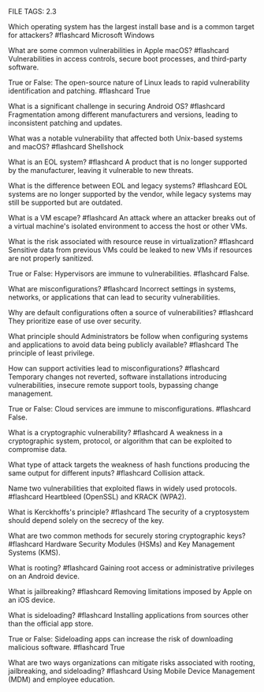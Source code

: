 FILE TAGS: 2.3

Which operating system has the largest install base and is a common target for attackers? #flashcard
Microsoft Windows
<!--ID: 1722704886130-->


What are some common vulnerabilities in Apple macOS? #flashcard
Vulnerabilities in access controls, secure boot processes, and third-party software.
<!--ID: 1722704886139-->


True or False: The open-source nature of Linux leads to rapid vulnerability identification and patching. #flashcard
True
<!--ID: 1722704886144-->


What is a significant challenge in securing Android OS? #flashcard
Fragmentation among different manufacturers and versions, leading to inconsistent patching and updates.
<!--ID: 1722704886151-->


What was a notable vulnerability that affected both Unix-based systems and macOS? #flashcard
Shellshock
<!--ID: 1722704886157-->

What is an EOL system? #flashcard
A product that is no longer supported by the manufacturer, leaving it vulnerable to new threats.
<!--ID: 1722705123294-->


What is the difference between EOL and legacy systems? #flashcard
EOL systems are no longer supported by the vendor, while legacy systems may still be supported but are outdated.
<!--ID: 1722705123303-->


What is a VM escape? #flashcard
An attack where an attacker breaks out of a virtual machine's isolated environment to access the host or other VMs.
<!--ID: 1722705123310-->


What is the risk associated with resource reuse in virtualization? #flashcard
Sensitive data from previous VMs could be leaked to new VMs if resources are not properly sanitized.
<!--ID: 1722705123318-->


True or False: Hypervisors are immune to vulnerabilities. #flashcard
False.
<!--ID: 1722705123325-->

What are misconfigurations? #flashcard
Incorrect settings in systems, networks, or applications that can lead to security vulnerabilities.
<!--ID: 1722732291885-->


Why are default configurations often a source of vulnerabilities? #flashcard
They prioritize ease of use over security.
<!--ID: 1722732291893-->


What principle should Administrators be follow when configuring systems and applications to avoid data being publicly available? #flashcard
The principle of least privilege.
<!--ID: 1722732291900-->


How can support activities lead to misconfigurations? #flashcard
Temporary changes not reverted, software installations introducing vulnerabilities, insecure remote support tools, bypassing change management.
<!--ID: 1722732291907-->


True or False: Cloud services are immune to misconfigurations. #flashcard
False.
<!--ID: 1722732291915-->

What is a cryptographic vulnerability? #flashcard
A weakness in a cryptographic system, protocol, or algorithm that can be exploited to compromise data.
<!--ID: 1722732591828-->


What type of attack targets the weakness of hash functions producing the same output for different inputs? #flashcard
Collision attack.
<!--ID: 1722732591836-->


Name two vulnerabilities that exploited flaws in widely used protocols. #flashcard
Heartbleed (OpenSSL) and KRACK (WPA2).
<!--ID: 1722732591842-->


What is Kerckhoffs's principle? #flashcard
The security of a cryptosystem should depend solely on the secrecy of the key.
<!--ID: 1722732591848-->


What are two common methods for securely storing cryptographic keys? #flashcard
Hardware Security Modules (HSMs) and Key Management Systems (KMS).
<!--ID: 1722732591855-->

What is rooting? #flashcard
Gaining root access or administrative privileges on an Android device.
<!--ID: 1722732891245-->


What is jailbreaking? #flashcard
Removing limitations imposed by Apple on an iOS device.
<!--ID: 1722732891254-->


What is sideloading? #flashcard
Installing applications from sources other than the official app store.
<!--ID: 1722732891261-->


True or False: Sideloading apps can increase the risk of downloading malicious software. #flashcard
True
<!--ID: 1722732891267-->


What are two ways organizations can mitigate risks associated with rooting, jailbreaking, and sideloading? #flashcard
Using Mobile Device Management (MDM) and employee education.
<!--ID: 1722732891274-->

